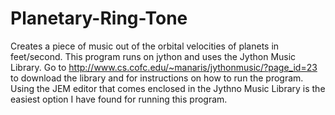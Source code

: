 # Planetary-Ring-Tone
Creates a piece of music out of the orbital velocities of planets in feet/second.
This program runs on jython and uses the Jython Music Library. Go to http://www.cs.cofc.edu/~manaris/jythonmusic/?page_id=23 to download the library and for instructions on how to run the program. Using the JEM editor that comes enclosed in the Jythno Music Library is the easiest option I have found for running this program.
